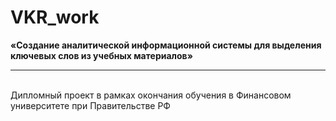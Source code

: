 # VKR_work
**«Создание аналитической информационной системы для выделения ключевых слов из учебных материалов»**
<hr>
<br>
Дипломный проект в рамках окончания обучения в Финансовом университете при Правительстве РФ
